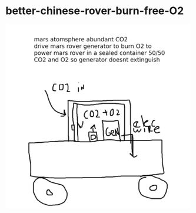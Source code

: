 # better-chinese-rover-burn-free-O2

![s1](https://raw.githubusercontent.com/c4pt000/better-chinese-rover-burn-free-O2/main/black-white-CO2%2BO2-power-generator.png)
